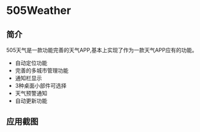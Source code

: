 # 505Weather
## 简介
505天气是一款功能完善的天气APP,基本上实现了作为一款天气APP应有的功能。<br>
* 自动定位功能 <br>
* 完善的多城市管理功能 <br>
* 通知栏显示 <bt>
* 3种桌面小部件可选择 <br>
* 天气预警通知 <br>
* 自动更新功能 <br>

## 应用截图
